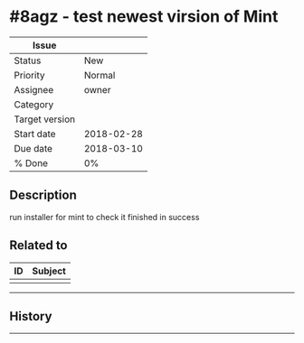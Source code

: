 # #8agz - test newest virsion of Mint

|**Issue**||
|---|---|
|Status|New <!-- any of "new", "in progress", "end" http://redmine.jp/tech_note/issue_statuses/ -->|
|Priority|Normal <!-- "high" or "normal" or "low"-->|
|Assignee|owner <!-- your name -->|
|Category|<!-- optional -->|
|Target version|<!-- optional, any of git tags recommended -->|
|Start date|2018-02-28|
|Due date|2018-03-10|
|% Done|0%|

## Description

run installer for mint to check it finished in success

## Related to

|**ID**|**Subject**|
|---|---|
|||<!--OTHER_ISSUE;;-->

---

## History

---

